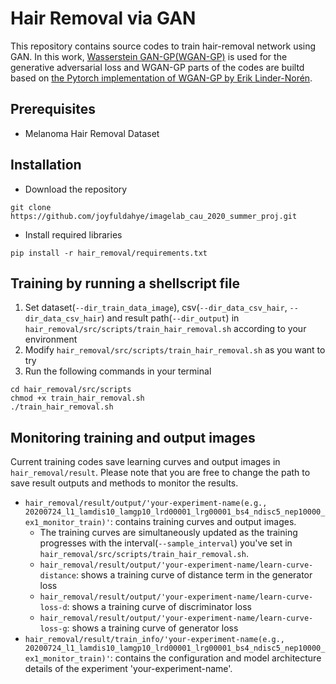 # Hair Removal via GAN
This repository contains source codes to train hair-removal network using GAN. In this work, [Wasserstein GAN-GP(WGAN-GP)](https://arxiv.org/abs/1704.00028) is used for the generative adversarial loss and WGAN-GP parts of the codes are builtd based on [the Pytorch implementation of WGAN-GP by Erik Linder-Norén](https://github.com/eriklindernoren/PyTorch-GAN/blob/master/implementations/wgan_gp/wgan_gp.py).

## Prerequisites
- Melanoma Hair Removal Dataset

## Installation
- Download the repository
```
git clone https://github.com/joyfuldahye/imagelab_cau_2020_summer_proj.git
```
- Install required libraries
```
pip install -r hair_removal/requirements.txt
```

## Training by running a shellscript file
1. Set dataset(`--dir_train_data_image`), csv(`--dir_data_csv_hair`, `--dir_data_csv_hair`) and result path(`--dir_output`) in `hair_removal/src/scripts/train_hair_removal.sh` according to your environment
2. Modify `hair_removal/src/scripts/train_hair_removal.sh` as you want to try
3. Run the following commands in your terminal
```
cd hair_removal/src/scripts
chmod +x train_hair_removal.sh
./train_hair_removal.sh
```

## Monitoring training and output images
Current training codes save learning curves and output images in `hair_removal/result`. Please note that you are free to change the path to save result outputs and methods to monitor the results.
- `hair_removal/result/output/'your-experiment-name(e.g., 20200724_l1_lamdis10_lamgp10_lrd00001_lrg00001_bs4_ndisc5_nep10000_ex1_monitor_train)'`: contains training curves and output images.
    * The training curves are simultaneously updated as the training progresses with the interval(`--sample_interval`) you've set in `hair_removal/src/scripts/train_hair_removal.sh`.
    * `hair_removal/result/output/'your-experiment-name/learn-curve-distance`: shows a training curve of distance term in the generator loss
    * `hair_removal/result/output/'your-experiment-name/learn-curve-loss-d`: shows a training curve of discriminator loss
    * `hair_removal/result/output/'your-experiment-name/learn-curve-loss-g`: shows a training curve of generator loss
- `hair_removal/result/train_info/'your-experiment-name(e.g., 20200724_l1_lamdis10_lamgp10_lrd00001_lrg00001_bs4_ndisc5_nep10000_ex1_monitor_train)'`: contains the configuration and model architecture details of the experiment 'your-experiment-name'.